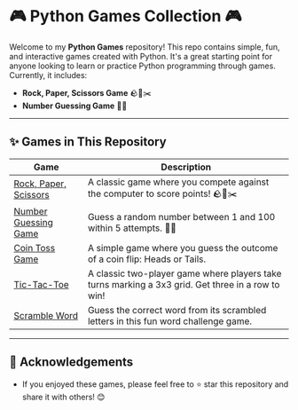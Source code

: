 # 🎮 Python Games Collection 🎮

Welcome to my **Python Games** repository! This repo contains simple, fun, and interactive games created with Python. It's a great starting point for anyone looking to learn or practice Python programming through games. Currently, it includes:

- **Rock, Paper, Scissors Game** 🪨📄✂️
- **Number Guessing Game** 🔢🎯

---

## ✨ Games in This Repository

| **Game**                       | **Description**                                                                 |
|---------------------------------|---------------------------------------------------------------------------------|
| [Rock, Paper, Scissors](rock-paper-scissors) | A classic game where you compete against the computer to score points! 🪨📄✂️ |
| [Number Guessing Game](number-guessing-game) | Guess a random number between 1 and 100 within 5 attempts. 🔢🎯 |
| [Coin Toss Game](./Coin%20Toss) | A simple game where you guess the outcome of a coin flip: Heads or Tails. |
| [Tic-Tac-Toe](./Tic%20Tac%20Toe) | A classic two-player game where players take turns marking a 3x3 grid. Get three in a row to win! |
| [Scramble Word](Scramble%20Word) | Guess the correct word from its scrambled letters in this fun word challenge game. |



---

## 👏 Acknowledgements

- If you enjoyed these games, please feel free to ⭐ star this repository and share it with others! 😊
